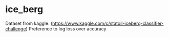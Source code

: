 # ice_berg
Dataset from kaggle. (https://www.kaggle.com/c/statoil-iceberg-classifier-challenge)
Preference to log loss over accuracy
